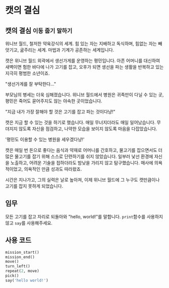 # 캣의 결심

## 캣의 결심 `이동` `줍기` `말하기`

위니브 월드, 철저한 약육강식의 세계. 힘 있는 자는 지배하고 독식하며, 힘없는 자는 빼앗기고, 굶주리는 세계. 마법과 기계가 공존하는 세계입니다.

캣은 위니브 월드 외곽에서 생선가게를 운영하는 평민입니다. 아픈 어머니를 대신하여 새벽이면 험한 바다에 나가 고기를 잡고, 오후가 되면 생선을 파는 생활을 반복하고 있는 지극히 평범한 소년이죠.

"생선가게를 잘 부탁한다…"

부모님의 병세는 더욱 심해졌습니다. 위니브 월드에서 병원은 귀족만이 다닐 수 있는 곳, 평민은 죽어도 묻어주지도 않는 야속한 곳이었습니다. 

"지금 내가 가장 잘해야 할 것은 고기를 잡고 파는 것이다냥!"

캣은 지금 할 수 있는 것을 하기로 했습니다. 매일 무너지더라도 매일 일어났습니다. 무뎌지지 않도록 자신을 점검하고, 나약한 모습을 보이지 않도록 마음을 다잡았습니다.

'평민도 이용할 수 있는 병원을 세우겠다냥!'

캣은 매일 번 돈으로 좋다는 음식과 약재로 어머니를 간호하고, 물고기를 잡으면서도 더 많은 물고기를 잡기 위해 스스로 단련하기를 쉬지 않았습니다. 일부러 낯선 환경에 자신을 노출하고, 어려운 기술을 접하더라도 밤낮을 가리지 않고 탐구했습니다. 매사에 의욕적이었고, 의욕적인 만큼 성과도 따라왔죠.

시간은 지나가고, 그의 실력은 날로 높아져, 이제 위니브 월드에 그 누구도 캣만큼이나 고기를 잡지 못하게 되었습니다.


## 임무

모든 고기를 잡고 자리로 되돌아와 "hello, world!"를 말합니다. `print`함수를 사용하지 않고 `say`를 사용해주세요.


## 사용 코드

```python
mission_start()
mission_end()
move()
turn_left()
repeat(2, move)
pick()
say('hello world!')
```
